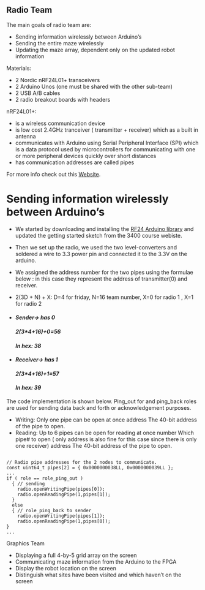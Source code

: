 
## Radio Team

The main goals of radio team are:
* Sending information wirelessly between Arduino’s
* Sending the entire maze wirelessly
* Updating the maze array, dependent only on the updated robot information

Materials:
* 2 Nordic nRF24L01+ transceivers
* 2 Arduino Unos (one must be shared with the other sub-team)
* 2 USB A/B cables
* 2 radio breakout boards with headers

nRF24L01+: 
* is a wireless communication device
* is low cost 2.4GHz tranceiver ( transmitter + receiver) which as a built in antenna
* communicates with Arduino using Serial Peripheral Interface (SPI) which is a data protocol used by microcontrollers for communicating with one or more peripheral devices quickly over short distances 
* has communication addresses are called pipes

For more info check out this [Website](https://www.nordicsemi.com/eng/Products/2.4GHz-RF/nRF24L01P).

# Sending information wirelessly between Arduino’s
* We started by downloading and installing the [RF24 Arduino library](https://github.com/maniacbug/RF24) and updated the getting started sketch from the 3400 course webiste.
* Then we set up the radio, we used the two level-converters and soldered a wire to 3.3 power pin and connected it to the 3.3V on the arduino.
* We assigned the address number for the two pipes using the formulae below : in this case they represent the address of transmitter(0) and receiver. 

* 2(3D + N) + X: D=4 for friday, N=16 team number, X=0 for radio 1 , X=1 for radio 2

* #### _Sender-> has 0_
  #### _2(3*4+16)+0=56_
  #### _In hex: 38_

* #### _Receiver-> has 1_
  #### _2(3*4+16)+1=57_
  #### _In hex: 39_

The code implementation is shown below. Ping_out for and ping_back roles are used for sending data back and forth or acknowledgement purposes. 

* Writing: Only one pipe can be open at once
  address	The 40-bit address of the pipe to open.
* Reading: Up to 6 pipes can be open for reading at once
    number	Which pipe# to open ( only address is also fine for this case since there is only one receiver) 
    address	The 40-bit address of the pipe to open.

```arduino

// Radio pipe addresses for the 2 nodes to communicate.
const uint64_t pipes[2] = { 0x0000000038LL, 0x0000000039LL };
...
if ( role == role_ping_out ) 
  { // sending
    radio.openWritingPipe(pipes[0]);
    radio.openReadingPipe(1,pipes[1]);
  }
  else
  { // role_ping_back to sender
    radio.openWritingPipe(pipes[1]);
    radio.openReadingPipe(1,pipes[0]); 
}
...

```





Graphics Team
* Displaying a full 4-by-5 grid array on the screen
* Communicating maze information from the Arduino to the FPGA
* Display the robot location on the screen
* Distinguish what sites have been visited and which haven’t on the screen
